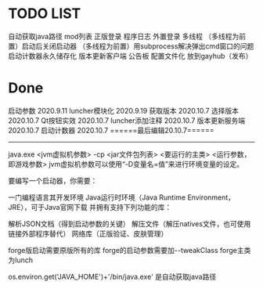 # TODO LIST
自动获取java路径
mod列表
正版登录
程序日志
外置登录
多线程
（多线程为前置）启动后关闭启动器
（多线程为前置）用subprocess解决弹出cmd窗口的问题
启动计数器永久储存化
版本更新客户端
公告板
配置文件化
放到gayhub（发布）

# Done
启动参数 2020.9.11
luncher模块化 2020.9.19
获取版本 2020.10.7
选择版本 2020.10.7
Qt按钮实效 2020.10.7
luncher添加注释 2020.10.7
版本更新服务端 2020.10.7
启动计数器 2020.10.7
======最后编辑20.10.7======


------------
java.exe <jvm虚拟机参数> -cp <jar文件包列表> <要运行的主类> <运行参数，即游戏参数>
jvm虚拟机参数可以使用“-D变量名=值”来进行环境变量的设定。

要编写一个启动器，你需要：

一门编程语言其开发环境
Java运行时环境（Java Runtime Environment，JRE），可于Java官网下载
并拥有支持下列功能的库：

解析JSON文档（得到启动参数的关键）
解压文件（解压natives文件，也可使用链接外部程序替代）
网络库（正版验证、皮肤管理）



forge版启动需要原版所有的库
forge的启动参数需要加--tweakClass
forge主类为lunch



os.environ.get('JAVA_HOME')+'/bin/java.exe' 是自动获取java路径



